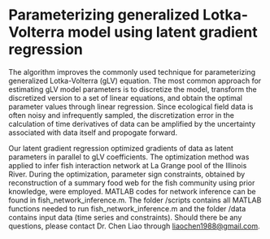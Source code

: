 # Parameterizing generalized Lotka-Volterra model using latent gradient regression
The algorithm improves the commonly used technique for parameterizing generalized Lotka-Volterra (gLV) equation. The most common approach for estimating gLV model parameters is to discretize the model, transform the discretized version to a set of linear equations, and obtain the optimal parameter values through linear regression. Since ecological field data is often noisy and infrequently sampled, the discretization error in the calculation of time derivatives of data can be amplified by the uncertainty associated with data itself and propogate forward. 

Our latent gradient regression optimized gradients of data as latent parameters in parallel to gLV coefficients. The optimization method was applied to infer fish interaction network at La Grange pool of the Illinois River. During the optimization, parameter sign constraints, obtained by reconstruction of a summary food web for the fish community using prior knowledge, were employed. MATLAB codes for network inference can be found in fish_network_inference.m. The folder /scripts contains all MATLAB functions needed to run fish_network_inference.m and the folder /data contains input data (time series and constraints). Should there be any questions, please contact Dr. Chen Liao through liaochen1988@gmail.com.
